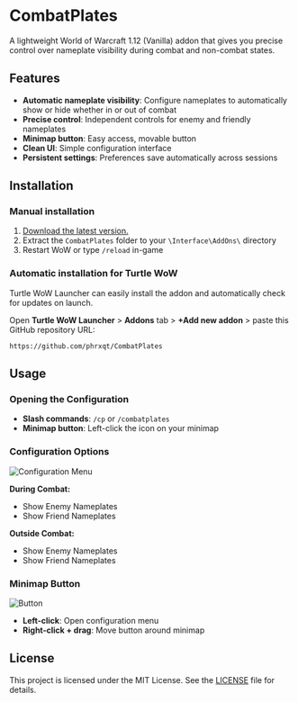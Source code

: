 # CombatPlates

A lightweight World of Warcraft 1.12 (Vanilla) addon that gives you precise control over nameplate visibility during combat and non-combat states.

## Features

- **Automatic nameplate visibility**: Configure nameplates to automatically show or hide whether in or out of combat
- **Precise control**: Independent controls for enemy and friendly nameplates
- **Minimap button**: Easy access, movable button
- **Clean UI**: Simple configuration interface
- **Persistent settings**: Preferences save automatically across sessions

## Installation

### Manual installation

1. [Download the latest version.](https://github.com/phrxqt/CombatPlates/releases/latest)
2. Extract the `CombatPlates` folder to your `\Interface\AddOns\` directory
3. Restart WoW or type `/reload` in-game

### Automatic installation for Turtle WoW

Turtle WoW Launcher can easily install the addon and automatically check for updates on launch.

Open **Turtle WoW Launcher** > **Addons** tab > **+Add new addon** > paste this GitHub repository URL:

`https://github.com/phrxqt/CombatPlates`

## Usage

### Opening the Configuration
- **Slash commands**: `/cp` or `/combatplates`
- **Minimap button**: Left-click the icon on your minimap

### Configuration Options

![Configuration Menu](screenshots/menu.png)

**During Combat:**
- Show Enemy Nameplates
- Show Friend Nameplates

**Outside Combat:**
- Show Enemy Nameplates
- Show Friend Nameplates

### Minimap Button

![Button](screenshots/button.png)

- **Left-click**: Open configuration menu
- **Right-click + drag**: Move button around minimap

## License

This project is licensed under the MIT License. See the [LICENSE](LICENSE) file for details.